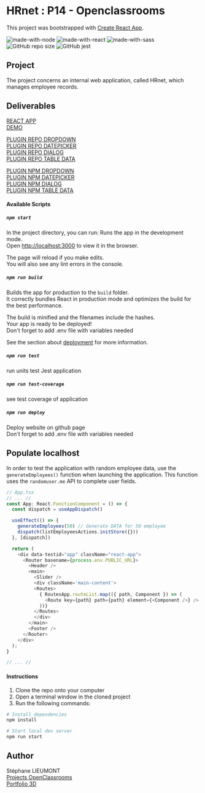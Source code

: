 # HRnet : P14 - Openclassrooms
This project was bootstrapped with [Create React App](https://github.com/facebook/create-react-app). 

![made-with-node](https://img.shields.io/badge/Node.js-43853D?style=for-the-badge&logo=node.js&logoColor=white) ![made-with-react](https://img.shields.io/badge/-ReactJs-61DAFB?style=for-the-badge&logo=react&logoColor=FFFFFF) ![made-with-sass](	https://img.shields.io/badge/Sass-CC6699?style=for-the-badge&logo=sass&logoColor=white)   
![GitHub repo size](https://img.shields.io/github/repo-size/StephaneLi/StephaneLieumont_14_03062022)
![GitHub jest](https://img.shields.io/badge/coverage-85%25-yellow)  

## Project
The project concerns an internal web application, called HRnet, which manages employee records.

## Deliverables
[REACT APP](https://github.com/StephaneLi/StephaneLieumont_14_03062022)  
[DEMO](https://stephaneli.github.io/StephaneLieumont_14_03062022/)  

[PLUGIN REPO DROPDOWN](https://github.com/StephaneLi/lib_typescript-dropdown-react)  
[PLUGIN REPO DATEPICKER](https://github.com/StephaneLi/lib_typescript-datepicker-react)  
[PLUGIN REPO DIALOG](https://github.com/StephaneLi/lib_typescript-dialog-react)  
[PLUGIN REPO TABLE DATA](https://github.com/StephaneLi/lib_typescript-advanced-table-react)  
  
[PLUGIN NPM DROPDOWN](https://www.npmjs.com/package/@stephane1920/ts-dropdown-react)  
[PLUGIN NPM DATEPICKER](https://www.npmjs.com/package/@stephane1920/ts-datepicker-react)  
[PLUGIN NPM DIALOG](https://www.npmjs.com/package/@stephane1920/ts-dialog-react)  
[PLUGIN NPM TABLE DATA](https://www.npmjs.com/package/@stephane1920/ts-advanced-table-react)  
  
#### Available Scripts  
##### `npm start`
In the project directory, you can run:
Runs the app in the development mode.\
Open [http://localhost:3000](http://localhost:3000) to view it in the browser.

The page will reload if you make edits.\
You will also see any lint errors in the console.

##### `npm run build`
Builds the app for production to the `build` folder.\
It correctly bundles React in production mode and optimizes the build for the best performance.

The build is minified and the filenames include the hashes.\
Your app is ready to be deployed!  
Don't forget to add .env file with variables needed   

See the section about [deployment](https://facebook.github.io/create-react-app/docs/deployment) for more information.

##### `npm run test`
run units test Jest application

##### `npm run test-coverage`
see test coverage of application

##### `npm run deploy`
Deploy website on github page  
Don't forget to add .env file with variables needed   


## Populate localhost

In order to test the application with random employee data, use the ```generateEmployees()``` function when launching the application. This function uses the ```randomuser.me``` API to complete user fields.  

```javascript
// App.tsx
// ... //
const App: React.FunctionComponent = () => {
  const dispatch = useAppDispatch()

  useEffect(() => {
    generateEmployees(50) // Generate DATA for 50 employee
    dispatch(listEmployeesActions.initStore({}))
  }, [dispatch])

  return (
    <div data-testid="app" className="react-app">
      <Router basename={process.env.PUBLIC_URL}>
        <Header />        
        <main>
          <Slider />
          <div className='main-content'>
          <Routes>
            { RoutesApp.routeList.map(({ path, Component }) => (
              <Route key={path} path={path} element={<Component />} /> 
            ))}
          </Routes>
          </div>
        </main>
        <Footer />
      </Router>
    </div>
  );
}

// ... //
```

#### Instructions

1. Clone the repo onto your computer
2. Open a terminal window in the cloned project
3. Run the following commands:

```bash
# Install dependencies
npm install

# Start local dev server
npm run start
```

## Author  
Stéphane LIEUMONT  
[Projects OpenClassrooms](https://oc.sli-3d.fr/)  
[Portfolio 3D](https://portfolio.sli-3d.fr/)  
